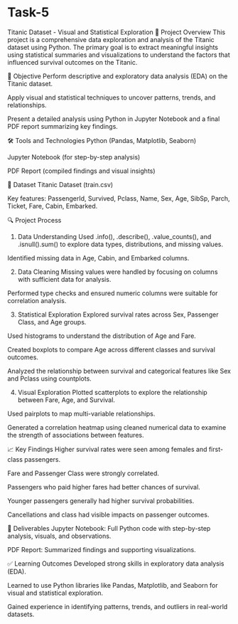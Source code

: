 # Task-5
Titanic Dataset - Visual and Statistical Exploration
📂 Project Overview
This project is a comprehensive data exploration and analysis of the Titanic dataset using Python. The primary goal is to extract meaningful insights using statistical summaries and visualizations to understand the factors that influenced survival outcomes on the Titanic.

🎯 Objective
Perform descriptive and exploratory data analysis (EDA) on the Titanic dataset.

Apply visual and statistical techniques to uncover patterns, trends, and relationships.

Present a detailed analysis using Python in Jupyter Notebook and a final PDF report summarizing key findings.

🛠️ Tools and Technologies
Python (Pandas, Matplotlib, Seaborn)

Jupyter Notebook (for step-by-step analysis)

PDF Report (compiled findings and visual insights)

📁 Dataset
Titanic Dataset (train.csv)

Key features: PassengerId, Survived, Pclass, Name, Sex, Age, SibSp, Parch, Ticket, Fare, Cabin, Embarked.

🔍 Project Process
1. Data Understanding
Used .info(), .describe(), .value_counts(), and .isnull().sum() to explore data types, distributions, and missing values.

Identified missing data in Age, Cabin, and Embarked columns.

2. Data Cleaning
Missing values were handled by focusing on columns with sufficient data for analysis.

Performed type checks and ensured numeric columns were suitable for correlation analysis.

3. Statistical Exploration
Explored survival rates across Sex, Passenger Class, and Age groups.

Used histograms to understand the distribution of Age and Fare.

Created boxplots to compare Age across different classes and survival outcomes.

Analyzed the relationship between survival and categorical features like Sex and Pclass using countplots.

4. Visual Exploration
Plotted scatterplots to explore the relationship between Fare, Age, and Survival.

Used pairplots to map multi-variable relationships.

Generated a correlation heatmap using cleaned numerical data to examine the strength of associations between features.

📈 Key Findings
Higher survival rates were seen among females and first-class passengers.

Fare and Passenger Class were strongly correlated.

Passengers who paid higher fares had better chances of survival.

Younger passengers generally had higher survival probabilities.

Cancellations and class had visible impacts on passenger outcomes.

📑 Deliverables
Jupyter Notebook: Full Python code with step-by-step analysis, visuals, and observations.

PDF Report: Summarized findings and supporting visualizations.

✅ Learning Outcomes
Developed strong skills in exploratory data analysis (EDA).

Learned to use Python libraries like Pandas, Matplotlib, and Seaborn for visual and statistical exploration.

Gained experience in identifying patterns, trends, and outliers in real-world datasets.

